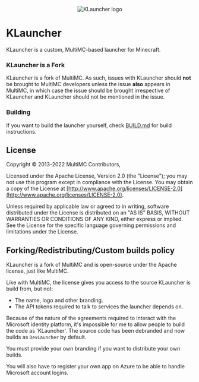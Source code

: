 <p align="center">
  <img src="https://kneelawk.com/assets/logo_256.png" alt="KLauncher logo"/>
</p>

KLauncher
=======

KLauncher is a custom, MultiMC-based launcher for Minecraft.

### KLauncher is a Fork
KLauncher is a fork of MultiMC. As such, issues with KLauncher should **not** be brought to MultiMC developers unless the issue **also** appears in MultiMC, in which case the issue should be brought irrespective of KLauncher and KLauncher should not be mentioned in the issue.

### Building
If you want to build the launcher yourself, check [BUILD.md](BUILD.md) for build instructions.

## License
Copyright &copy; 2013-2022 MultiMC Contributors,

Licensed under the Apache License, Version 2.0 (the "License"); you may not use this program except in compliance with the License. You may obtain a copy of the License at [http://www.apache.org/licenses/LICENSE-2.0](http://www.apache.org/licenses/LICENSE-2.0).

Unless required by applicable law or agreed to in writing, software distributed under the License is distributed on an "AS IS" BASIS, WITHOUT WARRANTIES OR CONDITIONS OF ANY KIND, either express or implied. See the License for the specific language governing permissions and limitations under the License.

## Forking/Redistributing/Custom builds policy
KLauncher is a fork of MultiMC and is open-source under the Apache license, just like MultiMC.

Like with MultiMC, the license gives you access to the source KLauncher is build from, but not:
- The name, logo and other branding.
- The API tokens required to talk to services the launcher depends on.

Because of the nature of the agreements required to interact with the Microsoft identity platform, it's impossible for me to allow people to build the code as 'KLauncher'. The source code has been debranded and now builds as `DevLauncher` by default.

You must provide your own branding if you want to distribute your own builds.

You will also have to register your own app on Azure to be able to handle Microsoft account logins.
